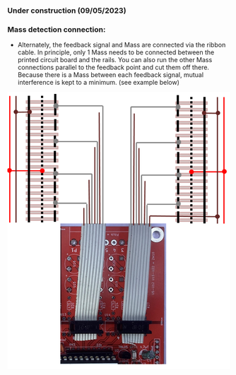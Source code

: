 ### Under construction (09/05/2023)

### Mass detection connection:

- Alternately, the feedback signal and Mass are connected via the ribbon cable. In principle, only 1 Mass needs to be connected between the printed circuit board and the rails. You can also run the other Mass connections parallel to the feedback point and cut them off there. Because there is a Mass between each feedback signal, mutual interference is kept to a minimum. (see example below)

<img alt="open opps 1" src=https://github.com/GeertGiebens/DIY_LocoNet_S88_DCC/blob/main/Files%20LocoNet%20Input%20Current%20V1p0/LocoNet_MASS_detection.png>
